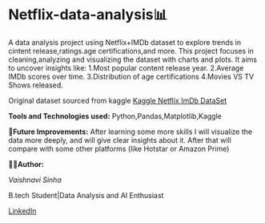 # Netflix-data-analysis📊
A data analysis project using Netflix+IMDb dataset to explore trends in cintent release,ratings.age certifications,and more.
This project focuses in cleaning,analyzing and visualizing the dataset with charts and plots. It aims to uncover insights like:
1.Most popular content release year.
2.Average IMDb scores over time.
3.Distribution of age certifications 
4.Movies VS TV Shows released.

Original dataset sourced from kaggle [Kaggle Netflix ImDb DataSet](https://www.kaggle.com/datasets) 

**Tools and Technologies used:**
Python,Pandas,Matplotlib,Kaggle

**🚀Future Improvements:**
After learning some more skills I will visualize the data more deeply, and will give clear insights about it.
After that will compare with some other platforms (like Hotstar or Amazon Prime)

**👩‍🏫Author:**

*Vaishnavi Sinha*

B.tech Student|Data Analysis and AI Enthusiast

[LinkedIn](https://www.linkedin.com/in/vaishnavi-sinha-v2005/)


